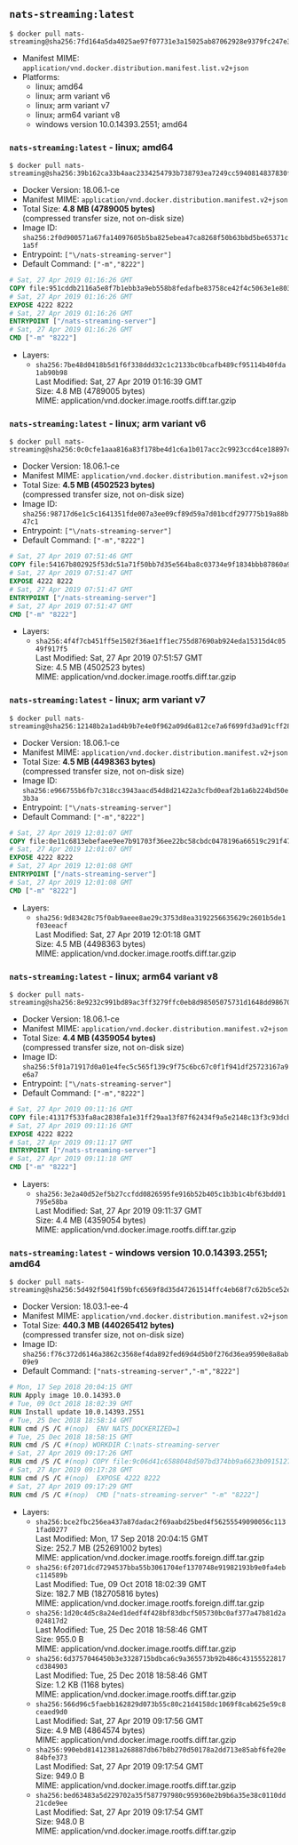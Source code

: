 ## `nats-streaming:latest`

```console
$ docker pull nats-streaming@sha256:7fd164a5da4025ae97f07731e3a15025ab87062928e9379fc247e32cf55a66d1
```

-	Manifest MIME: `application/vnd.docker.distribution.manifest.list.v2+json`
-	Platforms:
	-	linux; amd64
	-	linux; arm variant v6
	-	linux; arm variant v7
	-	linux; arm64 variant v8
	-	windows version 10.0.14393.2551; amd64

### `nats-streaming:latest` - linux; amd64

```console
$ docker pull nats-streaming@sha256:39b162ca33b4aac2334254793b738793ea7249cc5940814837830f14bf528b90
```

-	Docker Version: 18.06.1-ce
-	Manifest MIME: `application/vnd.docker.distribution.manifest.v2+json`
-	Total Size: **4.8 MB (4789005 bytes)**  
	(compressed transfer size, not on-disk size)
-	Image ID: `sha256:2f0d900571a67fa14097605b5ba825ebea47ca8268f50b63bbd5be65371c1a5f`
-	Entrypoint: `["\/nats-streaming-server"]`
-	Default Command: `["-m","8222"]`

```dockerfile
# Sat, 27 Apr 2019 01:16:26 GMT
COPY file:951cddb2116a5e8f7b1ebb3a9eb558b8fedafbe83758ce42f4c5063e1e803145 in /nats-streaming-server 
# Sat, 27 Apr 2019 01:16:26 GMT
EXPOSE 4222 8222
# Sat, 27 Apr 2019 01:16:26 GMT
ENTRYPOINT ["/nats-streaming-server"]
# Sat, 27 Apr 2019 01:16:26 GMT
CMD ["-m" "8222"]
```

-	Layers:
	-	`sha256:7be48d0418b5d1f6f338ddd32c1c2133bc0bcafb489cf95114b40fda1ab90b98`  
		Last Modified: Sat, 27 Apr 2019 01:16:39 GMT  
		Size: 4.8 MB (4789005 bytes)  
		MIME: application/vnd.docker.image.rootfs.diff.tar.gzip

### `nats-streaming:latest` - linux; arm variant v6

```console
$ docker pull nats-streaming@sha256:0c0cfe1aaa816a83f178be4d1c6a1b017acc2c9923ccd4ce18897ca84a9711a7
```

-	Docker Version: 18.06.1-ce
-	Manifest MIME: `application/vnd.docker.distribution.manifest.v2+json`
-	Total Size: **4.5 MB (4502523 bytes)**  
	(compressed transfer size, not on-disk size)
-	Image ID: `sha256:98717d6e1c5c1641351fde007a3ee09cf89d59a7d01bcdf297775b19a88b47c1`
-	Entrypoint: `["\/nats-streaming-server"]`
-	Default Command: `["-m","8222"]`

```dockerfile
# Sat, 27 Apr 2019 07:51:46 GMT
COPY file:54167b802925f53dc51a71f50bb7d35e564ba8c03734e9f1834bbb87860a9bae in /nats-streaming-server 
# Sat, 27 Apr 2019 07:51:47 GMT
EXPOSE 4222 8222
# Sat, 27 Apr 2019 07:51:47 GMT
ENTRYPOINT ["/nats-streaming-server"]
# Sat, 27 Apr 2019 07:51:47 GMT
CMD ["-m" "8222"]
```

-	Layers:
	-	`sha256:4f4f7cb451ff5e1502f36ae1ff1ec755d87690ab924eda15315d4c0549f917f5`  
		Last Modified: Sat, 27 Apr 2019 07:51:57 GMT  
		Size: 4.5 MB (4502523 bytes)  
		MIME: application/vnd.docker.image.rootfs.diff.tar.gzip

### `nats-streaming:latest` - linux; arm variant v7

```console
$ docker pull nats-streaming@sha256:12148b2a1ad4b9b7e4e0f962a09d6a812ce7a6f699fd3ad91cff2839ccffb7c5
```

-	Docker Version: 18.06.1-ce
-	Manifest MIME: `application/vnd.docker.distribution.manifest.v2+json`
-	Total Size: **4.5 MB (4498363 bytes)**  
	(compressed transfer size, not on-disk size)
-	Image ID: `sha256:e966755b6fb7c318cc3943aacd54d8d21422a3cfbd0eaf2b1a6b224bd50e3b3a`
-	Entrypoint: `["\/nats-streaming-server"]`
-	Default Command: `["-m","8222"]`

```dockerfile
# Sat, 27 Apr 2019 12:01:07 GMT
COPY file:0e11c6813ebefaee9ee7b91703f36ee22bc58cbdc0478196a66519c291f47157 in /nats-streaming-server 
# Sat, 27 Apr 2019 12:01:07 GMT
EXPOSE 4222 8222
# Sat, 27 Apr 2019 12:01:08 GMT
ENTRYPOINT ["/nats-streaming-server"]
# Sat, 27 Apr 2019 12:01:08 GMT
CMD ["-m" "8222"]
```

-	Layers:
	-	`sha256:9d83428c75f0ab9aeee8ae29c3753d8ea3192256635629c2601b5de1f03eeacf`  
		Last Modified: Sat, 27 Apr 2019 12:01:18 GMT  
		Size: 4.5 MB (4498363 bytes)  
		MIME: application/vnd.docker.image.rootfs.diff.tar.gzip

### `nats-streaming:latest` - linux; arm64 variant v8

```console
$ docker pull nats-streaming@sha256:8e9232c991bd89ac3ff3279ffc0eb8d98505075731d1648dd98670cd2e3f9b12
```

-	Docker Version: 18.06.1-ce
-	Manifest MIME: `application/vnd.docker.distribution.manifest.v2+json`
-	Total Size: **4.4 MB (4359054 bytes)**  
	(compressed transfer size, not on-disk size)
-	Image ID: `sha256:5f01a71917d0a01e4fec5c565f139c9f75c6bc67c0f1f941df25723167a9e6a7`
-	Entrypoint: `["\/nats-streaming-server"]`
-	Default Command: `["-m","8222"]`

```dockerfile
# Sat, 27 Apr 2019 09:11:16 GMT
COPY file:41317f533fa8ac2838fa1e31ff29aa13f87f62434f9a5e2148c13f3c93dcb3de in /nats-streaming-server 
# Sat, 27 Apr 2019 09:11:16 GMT
EXPOSE 4222 8222
# Sat, 27 Apr 2019 09:11:17 GMT
ENTRYPOINT ["/nats-streaming-server"]
# Sat, 27 Apr 2019 09:11:18 GMT
CMD ["-m" "8222"]
```

-	Layers:
	-	`sha256:3e2a40d52ef5b27ccfdd0826595fe916b52b405c1b3b1c4bf63bdd01795e58ba`  
		Last Modified: Sat, 27 Apr 2019 09:11:37 GMT  
		Size: 4.4 MB (4359054 bytes)  
		MIME: application/vnd.docker.image.rootfs.diff.tar.gzip

### `nats-streaming:latest` - windows version 10.0.14393.2551; amd64

```console
$ docker pull nats-streaming@sha256:5d492f5041f59bfc6569f8d35d47261514ffc4eb68f7c62b5ce52e22e4c59d7a
```

-	Docker Version: 18.03.1-ee-4
-	Manifest MIME: `application/vnd.docker.distribution.manifest.v2+json`
-	Total Size: **440.3 MB (440265412 bytes)**  
	(compressed transfer size, not on-disk size)
-	Image ID: `sha256:f76c372d6146a3862c3568ef4da892fed69d4d5b0f276d36ea9590e8a8ab09e9`
-	Default Command: `["nats-streaming-server","-m","8222"]`

```dockerfile
# Mon, 17 Sep 2018 20:04:15 GMT
RUN Apply image 10.0.14393.0
# Tue, 09 Oct 2018 18:02:39 GMT
RUN Install update 10.0.14393.2551
# Tue, 25 Dec 2018 18:58:14 GMT
RUN cmd /S /C #(nop)  ENV NATS_DOCKERIZED=1
# Tue, 25 Dec 2018 18:58:15 GMT
RUN cmd /S /C #(nop) WORKDIR C:\nats-streaming-server
# Sat, 27 Apr 2019 09:17:26 GMT
RUN cmd /S /C #(nop) COPY file:9c06d41c6588048d507bd374bb9a6623b09151276fc8881b3f43ca95346a62db in nats-streaming-server.exe 
# Sat, 27 Apr 2019 09:17:28 GMT
RUN cmd /S /C #(nop)  EXPOSE 4222 8222
# Sat, 27 Apr 2019 09:17:29 GMT
RUN cmd /S /C #(nop)  CMD ["nats-streaming-server" "-m" "8222"]
```

-	Layers:
	-	`sha256:bce2fbc256ea437a87dadac2f69aabd25bed4f56255549090056c1131fad0277`  
		Last Modified: Mon, 17 Sep 2018 20:04:15 GMT  
		Size: 252.7 MB (252691002 bytes)  
		MIME: application/vnd.docker.image.rootfs.foreign.diff.tar.gzip
	-	`sha256:6f2071dcd7294537bba55b3061704ef1370748e91982193b9e0fa4ebc114589b`  
		Last Modified: Tue, 09 Oct 2018 18:02:39 GMT  
		Size: 182.7 MB (182705816 bytes)  
		MIME: application/vnd.docker.image.rootfs.foreign.diff.tar.gzip
	-	`sha256:1d20c4d5c8a24ed1dedf4f428bf83dbcf505730bc0af377a47b81d2a024817d2`  
		Last Modified: Tue, 25 Dec 2018 18:58:46 GMT  
		Size: 955.0 B  
		MIME: application/vnd.docker.image.rootfs.diff.tar.gzip
	-	`sha256:6d3757046450b3e3328715bdbca6c9a365573b92b486c43155522817cd384903`  
		Last Modified: Tue, 25 Dec 2018 18:58:46 GMT  
		Size: 1.2 KB (1168 bytes)  
		MIME: application/vnd.docker.image.rootfs.diff.tar.gzip
	-	`sha256:566d96c5faebb162829d073b55c80c21d4158dc1069f8cab625e59c8ceaed9d0`  
		Last Modified: Sat, 27 Apr 2019 09:17:56 GMT  
		Size: 4.9 MB (4864574 bytes)  
		MIME: application/vnd.docker.image.rootfs.diff.tar.gzip
	-	`sha256:990ebd81412381a268887db67b8b270d50178a2dd713e85abf6fe20e84bfe373`  
		Last Modified: Sat, 27 Apr 2019 09:17:54 GMT  
		Size: 949.0 B  
		MIME: application/vnd.docker.image.rootfs.diff.tar.gzip
	-	`sha256:bed63483a5d229702a35f587797980c959360e2b9b6a35e38c0110dd21cde9ee`  
		Last Modified: Sat, 27 Apr 2019 09:17:54 GMT  
		Size: 948.0 B  
		MIME: application/vnd.docker.image.rootfs.diff.tar.gzip
